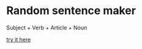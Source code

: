Random sentence maker
=====================

Subject + Verb + Article + Noun

[try it here](http://talk.mraro.com)
